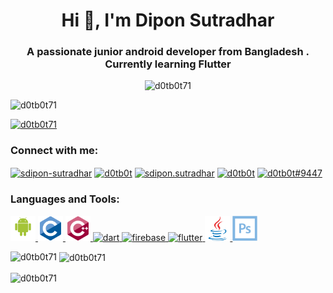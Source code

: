 <h1 align="center">Hi 👋, I'm Dipon Sutradhar</h1>
<h3 align="center">A passionate junior android developer from Bangladesh . Currently learning Flutter</h3>


<p align="center"> <img src="https://user-images.githubusercontent.com/61940095/134175724-5252d51b-3720-4392-92fc-aac79c72725d.gif" width="400" alt="d0tb0t71" /> </p>

<p align="left"> <img src="https://komarev.com/ghpvc/?username=d0tb0t71&label=Profile%20views&color=0e75b6&style=flat" alt="d0tb0t71" /> </p>

<p align="left"> <a href="https://github.com/ryo-ma/github-profile-trophy"><img src="https://github-profile-trophy.vercel.app/?username=d0tb0t71" alt="d0tb0t71" /></a> </p>

<h3 align="left">Connect with me:</h3>
<p align="left">
<a href="https://linkedin.com/in/sdipon-sutradhar" target="blank"><img align="center" src="https://raw.githubusercontent.com/rahuldkjain/github-profile-readme-generator/master/src/images/icons/Social/linked-in-alt.svg" alt="sdipon-sutradhar" height="30" width="40" /></a>
<a href="https://stackoverflow.com/users/d0tb0t" target="blank"><img align="center" src="https://raw.githubusercontent.com/rahuldkjain/github-profile-readme-generator/master/src/images/icons/Social/stack-overflow.svg" alt="d0tb0t" height="30" width="40" /></a>
<a href="https://fb.com/sdipon.sutradhar" target="blank"><img align="center" src="https://raw.githubusercontent.com/rahuldkjain/github-profile-readme-generator/master/src/images/icons/Social/facebook.svg" alt="sdipon.sutradhar" height="30" width="40" /></a>
<a href="https://codeforces.com/profile/d0tb0t" target="blank"><img align="center" src="https://cdn.jsdelivr.net/npm/simple-icons@3.0.1/icons/codeforces.svg" alt="d0tb0t" height="30" width="40" /></a>
<a href="https://discord.gg/d0tb0t#9447" target="blank"><img align="center" src="https://raw.githubusercontent.com/rahuldkjain/github-profile-readme-generator/master/src/images/icons/Social/discord.svg" alt="d0tb0t#9447" height="30" width="40" /></a>
</p>

<h3 align="left">Languages and Tools:</h3>
<p align="left"> <a href="https://developer.android.com" target="_blank"> <img src="https://raw.githubusercontent.com/devicons/devicon/master/icons/android/android-original-wordmark.svg" alt="android" width="40" height="40"/> </a> <a href="https://www.cprogramming.com/" target="_blank"> <img src="https://raw.githubusercontent.com/devicons/devicon/master/icons/c/c-original.svg" alt="c" width="40" height="40"/> </a> <a href="https://www.w3schools.com/cpp/" target="_blank"> <img src="https://raw.githubusercontent.com/devicons/devicon/master/icons/cplusplus/cplusplus-original.svg" alt="cplusplus" width="40" height="40"/> </a> <a href="https://dart.dev" target="_blank"> <img src="https://www.vectorlogo.zone/logos/dartlang/dartlang-icon.svg" alt="dart" width="40" height="40"/> </a> <a href="https://firebase.google.com/" target="_blank"> <img src="https://www.vectorlogo.zone/logos/firebase/firebase-icon.svg" alt="firebase" width="40" height="40"/> </a> <a href="https://flutter.dev" target="_blank"> <img src="https://www.vectorlogo.zone/logos/flutterio/flutterio-icon.svg" alt="flutter" width="40" height="40"/> </a> <a href="https://www.java.com" target="_blank"> <img src="https://raw.githubusercontent.com/devicons/devicon/master/icons/java/java-original.svg" alt="java" width="40" height="40"/> </a> <a href="https://www.photoshop.com/en" target="_blank"> <img src="https://raw.githubusercontent.com/devicons/devicon/master/icons/photoshop/photoshop-line.svg" alt="photoshop" width="40" height="40"/> </a> </p>

<p><img align="left" src="https://github-readme-stats.vercel.app/api/top-langs?username=d0tb0t71&show_icons=true&locale=en&layout=compact" alt="d0tb0t71" /></p>

<p>&nbsp;<img align="center" src="https://github-readme-stats.vercel.app/api?username=d0tb0t71&show_icons=true&locale=en" alt="d0tb0t71" /></p>

<p><img align="center" src="https://github-readme-streak-stats.herokuapp.com/?user=d0tb0t71&" alt="d0tb0t71" /></p>
